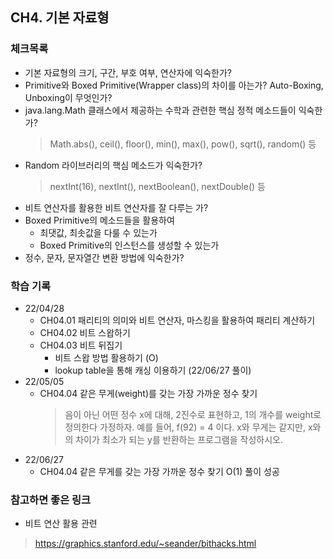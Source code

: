 
## CH4. 기본 자료형

### 체크목록
- 기본 자료형의 크기, 구간, 부호 여부, 연산자에 익숙한가?
- Primitive와 Boxed Primitive(Wrapper class)의 차이를 아는가? Auto-Boxing, Unboxing이 무엇인가?
- java.lang.Math 클래스에서 제공하는 수학과 관련한 핵심 정적 메소드들이 익숙한가?
  > Math.abs(), ceil(), floor(), min(), max(), pow(), sqrt(), random() 등 
- Random 라이브러리의 핵심 메소드가 익숙한가?
  > nextInt(16), nextInt(), nextBoolean(), nextDouble() 등
- 비트 연산자를 활용한 비트 연산자를 잘 다루는 가?
- Boxed Primitive의 메소드들을 활용하여
  - 최댓값, 최솟값을 다룰 수 있는가
  - Boxed Primitive의 인스턴스를 생성할 수 있는가
- 정수, 문자, 문자열간 변환 방법에 익숙한가? 


### 학습 기록 
- 22/04/28
   - CH04.01 패리티의 의미와 비트 연산자, 마스킹을 활용하여 패리티 계산하기
   - CH04.02 비트 스왑하기
   - CH04.03 비트 뒤집기
     - 비트 스왑 방법 활용하기 (O)
     - lookup table을 통해 캐싱 이용하기 (22/06/27 풀이)
- 22/05/05
  - CH04.04 같은 무게(weight)를 갖는 가장 가까운 정수 찾기
    > 음이 아닌 어떤 정수 x에 대해, 2진수로 표현하고, 1의 개수를 weight로 정의한다 가정하자. 예를 들어, f(92) = 4 이다. x와 무게는 같지만, x와의 차이가 최소가 되는 y를 반환하는 프로그램을 작성하시오.
- 22/06/27
  - CH04.04 같은 무게를 갖는 가장 가까운 정수 찾기 O(1) 풀이 성공
    
### 참고하면 좋은 링크

- 비트 연산 활용 관련
> https://graphics.stanford.edu/~seander/bithacks.html
